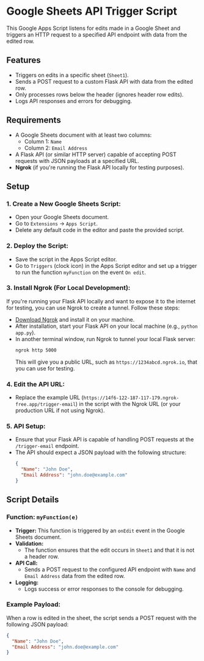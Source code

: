 # Google Sheets API Trigger Script

This Google Apps Script listens for edits made in a Google Sheet and triggers an HTTP request to a specified API endpoint with data from the edited row.

## Features

- Triggers on edits in a specific sheet (`Sheet1`).
- Sends a POST request to a custom Flask API with data from the edited row.
- Only processes rows below the header (ignores header row edits).
- Logs API responses and errors for debugging.

## Requirements

- A Google Sheets document with at least two columns:
  - Column 1: `Name`
  - Column 2: `Email Address`
- A Flask API (or similar HTTP server) capable of accepting POST requests with JSON payloads at a specified URL.
- **Ngrok** (if you're running the Flask API locally for testing purposes).

## Setup

### 1. **Create a New Google Sheets Script:**
   - Open your Google Sheets document.
   - Go to `Extensions` → `Apps Script`.
   - Delete any default code in the editor and paste the provided script.

### 2. **Deploy the Script:**
   - Save the script in the Apps Script editor.
   - Go to `Triggers` (clock icon) in the Apps Script editor and set up a trigger to run the function `myFunction` on the event `On edit`.

### 3. **Install Ngrok (For Local Development):**
   If you're running your Flask API locally and want to expose it to the internet for testing, you can use Ngrok to create a tunnel. Follow these steps:
   
   - [Download Ngrok](https://ngrok.com/download) and install it on your machine.
   - After installation, start your Flask API on your local machine (e.g., `python app.py`).
   - In another terminal window, run Ngrok to tunnel your local Flask server:
     ```bash
     ngrok http 5000
     ```
     This will give you a public URL, such as `https://1234abcd.ngrok.io`, that you can use for testing.

### 4. **Edit the API URL:**
   - Replace the example URL (`https://14f6-122-187-117-179.ngrok-free.app/trigger-email`) in the script with the Ngrok URL (or your production URL if not using Ngrok).

### 5. **API Setup:**
   - Ensure that your Flask API is capable of handling POST requests at the `/trigger-email` endpoint.
   - The API should expect a JSON payload with the following structure:
     ```json
     {
       "Name": "John Doe",
       "Email Address": "john.doe@example.com"
     }
     ```

## Script Details

### Function: `myFunction(e)`

- **Trigger:** This function is triggered by an `onEdit` event in the Google Sheets document.
- **Validation:**
  - The function ensures that the edit occurs in `Sheet1` and that it is not a header row.
- **API Call:** 
  - Sends a POST request to the configured API endpoint with `Name` and `Email Address` data from the edited row.
- **Logging:** 
  - Logs success or error responses to the console for debugging.

### Example Payload:
When a row is edited in the sheet, the script sends a POST request with the following JSON payload:
```json
{
  "Name": "John Doe",
  "Email Address": "john.doe@example.com"
}

